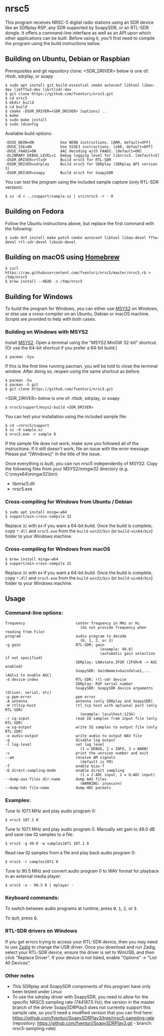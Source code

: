 # nrsc5

This program receives NRSC-5 digital radio stations using an SDR device like an SDRplay RSP, any SDR supported by SoapySDR, or an RTL-SDR dongle. It offers a command-line interface as well as an API upon which other applications can be built. Before using it, you'll first need to compile the program using the build instructions below.

## Building on Ubuntu, Debian or Raspbian

Prerequisites and git repository clone:
<SDR_DRIVER> below is one of: rtlsdr, sdrplay, or soapy

    $ sudo apt install git build-essential cmake autoconf libtool libao-dev libfftw3-dev librtlsdr-dev
    $ git clone https://github.com/fventuri/nrsc5.git
    $ cd nrsc5
    $ mkdir build
    $ cd build
    $ cmake -DSDR_DRIVER=<SDR_DRIVER> [options] ..
    $ make
    $ sudo make install
    $ sudo ldconfig

Available build options:

    -DUSE_NEON=ON            Use NEON instructions. [ARM, default=OFF]
    -DUSE_SSE=ON             Use SSSE3 instructions. [x86, default=OFF]
    -DUSE_FAAD2=ON           AAC decoding with FAAD2. [default=ON]
    -DLIBRARY_DEBUG_LEVEL=1  Debug logging level for libnrsc5. [default=5]
    -DSDR_DRIVER=rtlsdr      Build nrsc5 for RTL-SDR
    -DSDR_DRIVER=sdrplay     Build nrsc5 for SDRplay (SDRplay API version 3)
    -DSDR_DRIVER=soapy       Build nrsc5 for SoapySDR

You can test the program using the included sample capture (only RTL-SDR version):

    $ xz -d < ../support/sample.xz | src/nrsc5 -r - 0

## Building on Fedora

Follow the Ubuntu instructions above, but replace the first command with the following:

    $ sudo dnf install make patch cmake autoconf libtool libao-devel fftw-devel rtl-sdr-devel libusb-devel

## Building on macOS using [Homebrew](https://brew.sh)

    $ curl https://raw.githubusercontent.com/fventuri/nrsc5/master/nrsc5.rb > /tmp/nrsc5
    $ brew install --HEAD -s /tmp/nrsc5

## Building for Windows

To build the program for Windows, you can either use [MSYS2](http://www.msys2.org) on Windows, or else use a cross-compiler on an Ubuntu, Debian or macOS machine. Scripts are provided to help with both cases.

### Building on Windows with MSYS2

Install [MSYS2](http://www.msys2.org). Open a terminal using the "MSYS2 MinGW 32-bit" shortcut. (Or use the 64-bit shortcut if you prefer a 64-bit build.)

    $ pacman -Syu

If this is the first time running pacman, you will be told to close the terminal window. After doing so, reopen using the same shortcut as before.

    $ pacman -Su
    $ pacman -S git
    $ git clone https://github.com/fventuri/nrsc5.git

<SDR_DRIVER> below is one of: rtlsdr, sdrplay, or soapy

    $ nrsc5/support/msys2-build <SDR_DRIVER>

You can test your installation using the included sample file:

    $ cd ~/nrsc5/support
    $ xz -d sample.xz
    $ nrsc5.exe -r sample 0

If the sample file does not work, make sure you followed all of the instructions. If it still doesn't work, file an issue with the error message. Please put "[Windows]" in the title of the issue.

Once everything is built, you can run nrsc5 independently of MSYS2. Copy the following files from your MSYS2/mingw32 directory (e.g. C:\\msys64\\mingw32\\bin):

* libnrsc5.dll
* nrsc5.exe

### Cross-compiling for Windows from Ubuntu / Debian

    $ sudo apt install mingw-w64
    $ support/win-cross-compile 32

Replace `32` with `64` if you want a 64-bit build. Once the build is complete, copy `*.dll` and `nrsc5.exe` from the `build-win32/bin` (or `build-win64/bin`) folder to your Windows machine.

### Cross-compiling for Windows from macOS

    $ brew install mingw-w64
    $ support/win-cross-compile 32

Replace `32` with `64` if you want a 64-bit build. Once the build is complete, copy `*.dll` and `nrsc5.exe` from the `build-win32/bin` (or `build-win64/bin`) folder to your Windows machine.

## Usage

### Command-line options:

    frequency                       center frequency in MHz or Hz
                                      (do not provide frequency when reading from file)
    program                         audio program to decode
                                      (0, 1, 2, or 3)
    -g gain                         RTL-SDR: gain
                                               (example: 49.6)
                                               (automatic gain selection if not specified)
                                    SDRplay: LNAstate.IFGR (IFGR=0 -> AGC enabled)
                                    SoapySDR: GainName1=GainValue1,... (AGC=1 to enable AGC)
    -d device-index                 RTL-SDR: rtl-sdr device
                                    SDRplay: RSP serial number
                                    SoapySDR: SoapySDR device arguments (driver, serial, etc)
    -p ppm-error                    ppm error
    -A antenna                      antenna (only SDRplay and SoapySDR)
    -H rtltcp-host                  rtl_tcp host with optional port (only RTL-SDR)
                                      (example: localhost:1234)
    -r iq-input                     read IQ samples from input file (only RTL-SDR)
    -w iq-output                    write IQ samples to output file (only RTL-SDR)
    -o audio-output                 write audio to output WAV file
    -q                              disable log output
    -l log-level                    set log level
                                      (1 = DEBUG, 2 = INFO, 3 = WARN)
    -v                              print the version number and exit
    --am                            receive AM signals
                                      (default is FM)
    -T                              enable bias-T
    -D direct-sampling-mode         enable direct sampling
                                      (1 = I-ADC input, 2 = Q-ADC input)
    --dump-aas-files dir-name       dump AAS files
                                      (WARNING: insecure)
    --dump-hdc file-name            dump HDC packets

### Examples:

Tune to 107.1 MHz and play audio program 0:

    $ nrsc5 107.1 0

Tune to 107.1 MHz and play audio program 0. Manually set gain to 49.0 dB and save raw IQ samples to a file:

    $ nrsc5 -g 49.0 -w samples1071 107.1 0

Read raw IQ samples from a file and play back audio program 0:

    $ nrsc5 -r samples1071 0

Tune to 90.5 MHz and convert audio program 0 to WAV format for playback in an external media player:

    $ nrsc5 -o - 90.5 0 | mplayer -

### Keyboard commands:

To switch between audio programs at runtime, press <kbd>0</kbd>, <kbd>1</kbd>, <kbd>2</kbd>, or <kbd>3</kbd>.

To quit, press <kbd>Q</kbd>.

### RTL-SDR drivers on Windows

If you get errors trying to access your RTL-SDR device, then you may need to use [Zadig](http://zadig.akeo.ie/) to change the USB driver. Once you download and run Zadig, select your RTL-SDR device, ensure the driver is set to WinUSB, and then click "Replace Driver". If your device is not listed, enable "Options" -> "List All Devices".

### Other notes

- This SDRplay and SoapySDR components of this program have only been tested under Linux
- To use the sdrplay driver with SoapySDR, you need to allow for the specific NRSC5 sampling rate (744187.5 Hz); the version in the master branch of the driver SoapySDRPlay3 does not currently support this sample rate, so you'll need a modified version that you can find here: https://github.com/fventuri/SoapySDRPlay3/tree/nrsc5-sampling-rate (repository: https://github.com/fventuri/SoapySDRPlay3.git - branch: nrsc5-sampling-rate)
